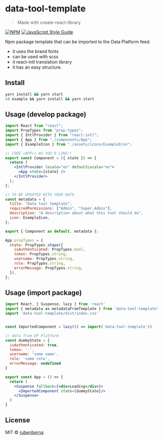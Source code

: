 # data-tool-template

> Made with create-react-library

[![NPM](https://img.shields.io/npm/v/data-tool-template.svg)](https://www.npmjs.com/package/data-tool-template) [![JavaScript Style Guide](https://img.shields.io/badge/code_style-standard-brightgreen.svg)](https://standardjs.com)

Npm package template that can be imported to the Data Platform feed.

- it uses the brand fonts
- can be used with scss
- it react-intl translation library
- it has an easy structure.


## Install

```bash
yarn install && yarn start
cd example && yarn install && yarn start
```

## Usage (develop package)

```jsx
import React from "react";
import PropTypes from "prop-types";
import { IntlProvider } from "react-intl";
import { App } from "./components/App";
import { ExampleIcon } from "./assets/icons/ExampleIcon";

// CODE <APP/> AS YOU'D LIKE!!
export const Component = ({ state }) => {
  return (
    <IntlProvider locale="en" defaultLocale="en">
      <App state={state} />
    </IntlProvider>
  );
};

// TO BE UPDATED WITH YOUR DATA
const metadata = {
  title: "Data tool template",
  requiredPermissions: ["Admin", "Super.Admin"],
  description: "A description about what this tool should do",
  icon: ExampleIcon,
};

export { Component as default, metadata };

App.propTypes = {
  state: PropTypes.shape({
    isAuthenticated: PropTypes.bool,
    token: PropTypes.string,
    username: PropTypes.string,
    role: PropTypes.string,
    errorMessage: PropTypes.string,
  }),
};
```

## Usage (import package)

```jsx
import React, { Suspense, lazy } from 'react'
import { metadata as metadataFromTemplate } from 'data-tool-template'
import 'data-tool-template/dist/index.css'


const ImportedComponent = lazy(() => import('data-tool-template'))

// data from DP Platform
const dummyState = {
  isAuthenticated: true,
  token: '-',
  username: 'some name',
  role: 'some role',
  errorMessage: undefined
}

export const App = () => {
  return (
    <Suspense fallback={<div>Loading</div>}>
      <ImportedComponent state={dummyState}/>
    </Suspense>
  )
}
```

## License

MIT © [rubenberna](https://github.com/rubenberna)
